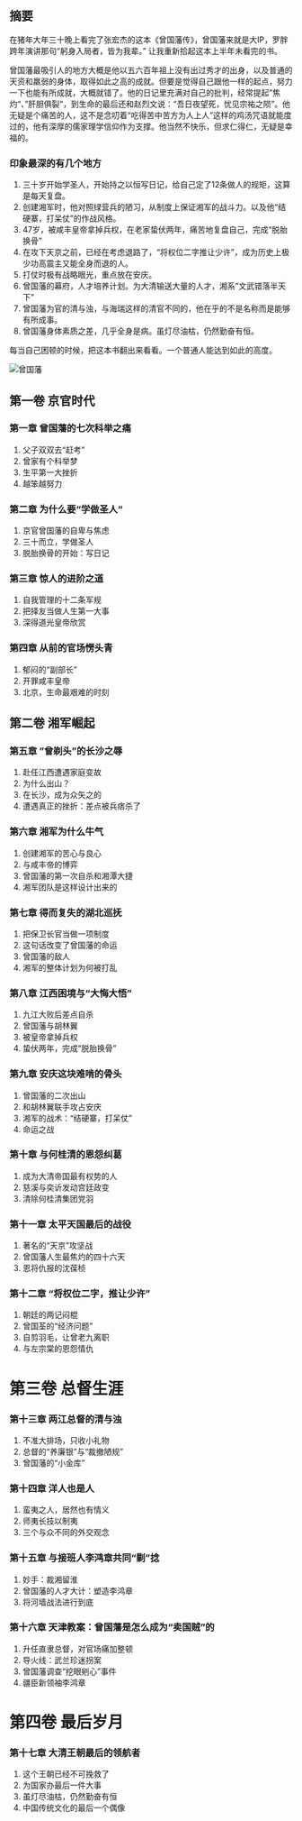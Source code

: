 
## 摘要
在猪年大年三十晚上看完了张宏杰的这本《曾国藩传》，曾国藩来就是大IP，罗胖跨年演讲那句“躬身入局者，皆为我辈。” 让我重新拾起这本上半年未看完的书。

曾国藩最吸引人的地方大概是他以五六百年祖上没有出过秀才的出身，以及普通的天资和羸弱的身体，取得如此之高的成就。但要是觉得自己跟他一样的起点，努力一下也能有所成就，大概就错了。他的日记里充满对自己的批判，经常提起”焦灼“、”肝胆俱裂“，到生命的最后还和赵烈文说：“吾日夜望死，忧见宗祐之陨”。他无疑是个痛苦的人，这不是念叨着“吃得苦中苦方为人上人”这样的鸡汤咒语就能度过的，他有深厚的儒家理学信仰作为支撑。他当然不快乐，但求仁得仁，无疑是幸福的。

### 印象最深的有几个地方
1. 三十岁开始学圣人，开始持之以恒写日记，给自己定了12条做人的规矩，这算是每天复盘。
2. 创建湘军时，他对照绿营兵的陋习，从制度上保证湘军的战斗力。以及他“结硬寨，打呆仗”的作战风格。
3. 47岁，被咸丰皇帝拿掉兵权，在老家蛰伏两年，痛苦地复盘自己，完成“脱胎换骨”
4. 在攻下天京之前，已经在考虑退路了，“将权位二字推让少许”，成为历史上极少功高震主又能全身而退的人。
5. 打仗时极有战略眼光，重点放在安庆。
6. 曾国藩的幕府，人才培养计划。为大清输送大量的人才，湘系“文武错落半天下”
7. 曾国藩为官的清与浊，与海瑞这样的清官不同的，他在乎的不是名称而是能够有所成事。
8. 曾国藩身体素质之差，几乎全身是病。虽灯尽油枯，仍然勤奋有恒。

每当自己困顿的时候，把这本书翻出来看看。一个普通人能达到如此的高度。

![曾国藩](./images/zengguofan.jpg)

## 第一卷 京官时代
### 第一章 曾国藩的七次科举之痛
1. 父子双双去“赶考” 
2. 曾家有个科举梦
3. 生平第一大挫折
4. 越笨越努力

### 第二章 为什么要“学做圣人“
1. 京官曾国藩的自卑与焦虑
2. 三十而立，学做圣人
3. 脱胎换骨的开始：写日记

### 第三章 惊人的进阶之道
1. 自我管理的十二条军规
2. 把择友当做人生第一大事
3. 深得道光皇帝欣赏

### 第四章 从前的官场愣头青
1. 郁闷的“副部长”
2. 开罪咸丰皇帝
3. 北京，生命最艰难的时刻

## 第二卷 湘军崛起
### 第五章 ”曾剃头”的长沙之辱
1. 赴任江西遭遇家庭变故
2. 为什么出山？
3. 在长沙，成为众矢之的
4. 遭遇真正的挫折：差点被兵痞杀了

### 第六章 湘军为什么牛气
1. 创建湘军的苦心与良心
2. 与咸丰帝的博弈
3. 曾国藩的第一次自杀和湘潭大捷
4. 湘军团队是这样设计出来的

### 第七章 得而复失的湖北巡抚
1. 把保卫长官当做一项制度
2. 这句话改变了曾国藩的命运
3. 曾国藩的敌人
4. 湘军的整体计划为何被打乱

### 第八章 江西困境与“大悔大悟”
1. 九江大败后差点自杀
2. 曾国藩与胡林翼
3. 被皇帝拿掉兵权
4. 蛰伏两年，完成“脱胎换骨”

### 第九章 安庆这块难啃的骨头
1. 曾国藩的二次出山
2. 和胡林翼联手攻占安庆
3. 湘军的战术：“结硬寨，打呆仗”
4. 命运之战

### 第十章 与何桂清的恩怨纠葛
1. 成为大清帝国最有权势的人
2. 慈溪与奕䜣发动宫廷政变
3. 清除何桂清集团党羽

### 第十一章 太平天国最后的战役
1. 著名的“天京”攻坚战
2. 曾国藩人生最焦灼的四十六天
3. 恩将仇报的沈葆桢

### 第十二章 “将权位二字，推让少许”
1. 朝廷的两记闷棍
2. 曾国荃的“经济问题”
3. 自剪羽毛，让曾老九离职
4. 与左宗棠的恩怨情仇

# 第三卷 总督生涯
### 第十三章 两江总督的清与浊
1. 不准大排场，只收小礼物
2. 总督的“养廉银”与“裁撤陋规”
3. 曾国藩的“小金库”

### 第十四章 洋人也是人
1. 蛮夷之人，居然也有情义
2. 师夷长技以制夷
3. 三个与众不同的外交观念

### 第十五章 与接班人李鸿章共同“剿”捻
1. 妙手：裁湘留淮
2. 曾国藩的人才大计：塑造李鸿章
3. 将河墙战法进行到底

### 第十六章 天津教案：曾国藩是怎么成为“卖国贼”的
1. 升任直隶总督，对官场痛加整顿
2. 导火线：武兰珍迷拐案
3. 曾国藩调查“挖眼剜心”事件
4. 疆臣新领袖李鸿章

# 第四卷 最后岁月
### 第十七章 大清王朝最后的领航者
1. 这个王朝已经不可挽救了
2. 为国家办最后一件大事
3. 虽灯尽油枯，仍然勤奋有恒
4. 中国传统文化的最后一个偶像